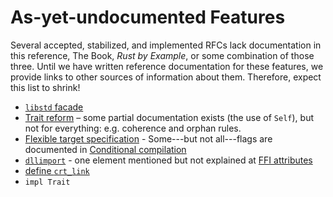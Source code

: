 # As-yet-undocumented Features

Several accepted, stabilized, and implemented RFCs lack documentation in this
reference, The Book, _Rust by Example_, or some combination of those three.
Until we have written reference documentation for these features, we provide
links to other sources of information about them. Therefore, expect this list
to shrink!

- [`libstd` facade]
- [Trait reform] – some partial documentation exists (the use of `Self`), but
  not for everything: e.g. coherence and orphan rules.
- [Flexible target specification] - Some---but not all---flags are documented
  in [Conditional compilation]
- [`dllimport`] - one element mentioned but not explained at [FFI attributes]
- [define `crt_link`]
- `impl Trait`

[`libstd` facade]: https://github.com/rust-lang/rfcs/pull/40
[Trait reform]: https://github.com/rust-lang/rfcs/pull/48
[Attributes on `match` arms]: https://github.com/rust-lang/rfcs/pull/49
[Attributes]: attributes.html
[Flexible target specification]: https://github.com/rust-lang/rfcs/pull/131
[Conditional compilation]: attributes.html#conditional-compilation
[Integer overflow not `unsafe`]: https://github.com/rust-lang/rfcs/pull/560
[`dllimport`]: https://github.com/rust-lang/rfcs/pull/1717
[FFI attributes]: attributes.html#ffi-attributes
[define `crt_link`]: https://github.com/rust-lang/rfcs/pull/1721
